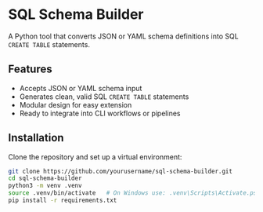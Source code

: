 # SQL Schema Builder

A Python tool that converts JSON or YAML schema definitions into SQL `CREATE TABLE` statements.

## Features
- Accepts JSON or YAML schema input
- Generates clean, valid SQL `CREATE TABLE` statements
- Modular design for easy extension
- Ready to integrate into CLI workflows or pipelines

## Installation
Clone the repository and set up a virtual environment:

```bash
git clone https://github.com/yourusername/sql-schema-builder.git
cd sql-schema-builder
python3 -m venv .venv
source .venv/bin/activate   # On Windows use: .venv\Scripts\Activate.ps1
pip install -r requirements.txt

